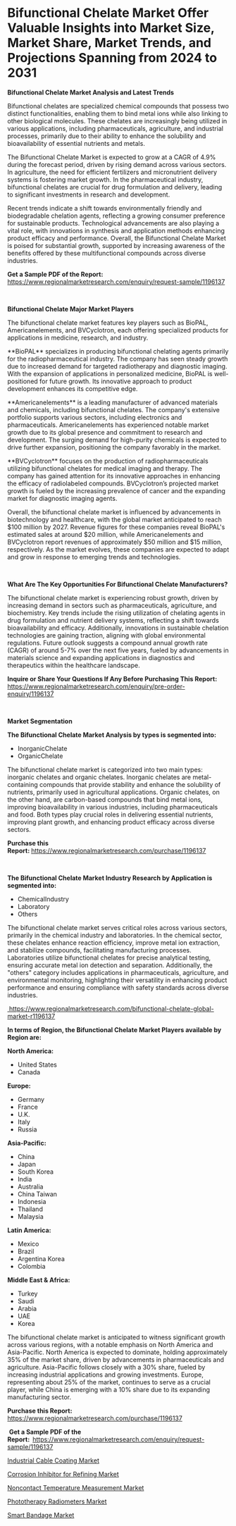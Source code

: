 <p><h1>Bifunctional Chelate Market Offer Valuable Insights into Market Size, Market Share, Market Trends, and Projections Spanning from 2024 to 2031</h1></p><p><strong>Bifunctional Chelate Market Analysis and Latest Trends</strong></p>
<p><p>Bifunctional chelates are specialized chemical compounds that possess two distinct functionalities, enabling them to bind metal ions while also linking to other biological molecules. These chelates are increasingly being utilized in various applications, including pharmaceuticals, agriculture, and industrial processes, primarily due to their ability to enhance the solubility and bioavailability of essential nutrients and metals.</p><p>The Bifunctional Chelate Market is expected to grow at a CAGR of 4.9% during the forecast period, driven by rising demand across various sectors. In agriculture, the need for efficient fertilizers and micronutrient delivery systems is fostering market growth. In the pharmaceutical industry, bifunctional chelates are crucial for drug formulation and delivery, leading to significant investments in research and development.</p><p>Recent trends indicate a shift towards environmentally friendly and biodegradable chelation agents, reflecting a growing consumer preference for sustainable products. Technological advancements are also playing a vital role, with innovations in synthesis and application methods enhancing product efficacy and performance. Overall, the Bifunctional Chelate Market is poised for substantial growth, supported by increasing awareness of the benefits offered by these multifunctional compounds across diverse industries.</p></p>
<p><strong>Get a Sample PDF of the Report:&nbsp;</strong> <a href="https://www.regionalmarketresearch.com/enquiry/request-sample/1196137">https://www.regionalmarketresearch.com/enquiry/request-sample/1196137</a></p>
<p>&nbsp;</p>
<p><strong>Bifunctional Chelate Major Market Players</strong></p>
<p><p>The bifunctional chelate market features key players such as BioPAL, Americanelements, and BVCyclotron, each offering specialized products for applications in medicine, research, and industry.</p><p>**BioPAL** specializes in producing bifunctional chelating agents primarily for the radiopharmaceutical industry. The company has seen steady growth due to increased demand for targeted radiotherapy and diagnostic imaging. With the expansion of applications in personalized medicine, BioPAL is well-positioned for future growth. Its innovative approach to product development enhances its competitive edge.</p><p>**Americanelements** is a leading manufacturer of advanced materials and chemicals, including bifunctional chelates. The company's extensive portfolio supports various sectors, including electronics and pharmaceuticals. Americanelements has experienced notable market growth due to its global presence and commitment to research and development. The surging demand for high-purity chemicals is expected to drive further expansion, positioning the company favorably in the market.</p><p>**BVCyclotron** focuses on the production of radiopharmaceuticals utilizing bifunctional chelates for medical imaging and therapy. The company has gained attention for its innovative approaches in enhancing the efficacy of radiolabeled compounds. BVCyclotron’s projected market growth is fueled by the increasing prevalence of cancer and the expanding market for diagnostic imaging agents.</p><p>Overall, the bifunctional chelate market is influenced by advancements in biotechnology and healthcare, with the global market anticipated to reach $100 million by 2027. Revenue figures for these companies reveal BioPAL's estimated sales at around $20 million, while Americanelements and BVCyclotron report revenues of approximately $50 million and $15 million, respectively. As the market evolves, these companies are expected to adapt and grow in response to emerging trends and technologies.</p></p>
<p>&nbsp;</p>
<p><strong>What Are The Key Opportunities For Bifunctional Chelate Manufacturers?</strong></p>
<p><p>The bifunctional chelate market is experiencing robust growth, driven by increasing demand in sectors such as pharmaceuticals, agriculture, and biochemistry. Key trends include the rising utilization of chelating agents in drug formulation and nutrient delivery systems, reflecting a shift towards bioavailability and efficacy. Additionally, innovations in sustainable chelation technologies are gaining traction, aligning with global environmental regulations. Future outlook suggests a compound annual growth rate (CAGR) of around 5-7% over the next five years, fueled by advancements in materials science and expanding applications in diagnostics and therapeutics within the healthcare landscape.</p></p>
<p><strong>Inquire or Share Your Questions If Any Before Purchasing This Report:</strong> <a href="https://www.regionalmarketresearch.com/enquiry/pre-order-enquiry/1196137">https://www.regionalmarketresearch.com/enquiry/pre-order-enquiry/1196137</a></p>
<p>&nbsp;</p>
<p><strong>Market Segmentation</strong></p>
<p><strong>The Bifunctional Chelate Market Analysis by types is segmented into:</strong></p>
<p><ul><li>InorganicChelate</li><li>OrganicChelate</li></ul></p>
<p><p>The bifunctional chelate market is categorized into two main types: inorganic chelates and organic chelates. Inorganic chelates are metal-containing compounds that provide stability and enhance the solubility of nutrients, primarily used in agricultural applications. Organic chelates, on the other hand, are carbon-based compounds that bind metal ions, improving bioavailability in various industries, including pharmaceuticals and food. Both types play crucial roles in delivering essential nutrients, improving plant growth, and enhancing product efficacy across diverse sectors.</p></p>
<p><strong>Purchase this Report:&nbsp;</strong><a href="https://www.regionalmarketresearch.com/purchase/1196137">https://www.regionalmarketresearch.com/purchase/1196137</a></p>
<p>&nbsp;</p>
<p><strong>The Bifunctional Chelate Market Industry Research by Application is segmented into:</strong></p>
<p><ul><li>ChemicalIndustry</li><li>Laboratory</li><li>Others</li></ul></p>
<p><p>The bifunctional chelate market serves critical roles across various sectors, primarily in the chemical industry and laboratories. In the chemical sector, these chelates enhance reaction efficiency, improve metal ion extraction, and stabilize compounds, facilitating manufacturing processes. Laboratories utilize bifunctional chelates for precise analytical testing, ensuring accurate metal ion detection and separation. Additionally, the "others" category includes applications in pharmaceuticals, agriculture, and environmental monitoring, highlighting their versatility in enhancing product performance and ensuring compliance with safety standards across diverse industries.</p></p>
<p><a href="https://www.regionalmarketresearch.com/bifunctional-chelate-global-market-r1196137">&nbsp;https://www.regionalmarketresearch.com/bifunctional-chelate-global-market-r1196137</a></p>
<p><strong>In terms of Region, the Bifunctional Chelate Market Players available by Region are:</strong></p>
<p>
    <p> <strong> North America: </strong>
        <ul>
            <li>United States</li>
            <li>Canada</li>
        </ul>
        </p> 
    <p> <strong> Europe: </strong>
        <ul>
            <li>Germany</li>
            <li>France</li>
            <li>U.K.</li>
            <li>Italy</li>
            <li>Russia</li>
        </ul>
        </p> 
    <p> <strong> Asia-Pacific: </strong>
        <ul>
            <li>China</li>
            <li>Japan</li>
            <li>South Korea</li>
            <li>India</li>
            <li>Australia</li>
            <li>China Taiwan</li>
            <li>Indonesia</li>
            <li>Thailand</li>
            <li>Malaysia</li>
        </ul>
        </p> 
    <p> <strong> Latin America: </strong>
        <ul>
            <li>Mexico</li>
            <li>Brazil</li>
            <li>Argentina Korea</li>
            <li>Colombia</li>
        </ul>
        </p> 
    <p> <strong> Middle East & Africa: </strong>
        <ul>
            <li>Turkey</li>
            <li>Saudi</li>
            <li>Arabia</li>
            <li>UAE</li>
            <li>Korea</li>
        </ul>
    </p>
    </p>
<p><p>The bifunctional chelate market is anticipated to witness significant growth across various regions, with a notable emphasis on North America and Asia-Pacific. North America is expected to dominate, holding approximately 35% of the market share, driven by advancements in pharmaceuticals and agriculture. Asia-Pacific follows closely with a 30% share, fueled by increasing industrial applications and growing investments. Europe, representing about 25% of the market, continues to serve as a crucial player, while China is emerging with a 10% share due to its expanding manufacturing sector.</p></p>
<p><strong>Purchase this Report: </strong><a href="https://www.regionalmarketresearch.com/purchase/1196137">https://www.regionalmarketresearch.com/purchase/1196137</a></p>
<p>&nbsp;<strong>Get a Sample PDF of the Report:&nbsp;&nbsp;</strong><a href="https://www.regionalmarketresearch.com/enquiry/request-sample/1196137">https://www.regionalmarketresearch.com/enquiry/request-sample/1196137</a></p>
<p><strong></strong></p>
<p><p><a href="https://medium.com/@raihanab11111_16623/mapping-the-industrial-cable-coating-market-trends-challenges-and-breakthroughs-2024-2031-22bdbb88d19d">Industrial Cable Coating Market</a></p><p><a href="https://github.com/JudyWalsh475/Market-Research-Report-List-1/blob/main/corrosion-inhibitor-for-refining-market.md">Corrosion Inhibitor for Refining Market</a></p><p><a href="https://issuu.com/reportprime-2/docs/noncontact-temperature-measurement-_6893032422d635">Noncontact Temperature Measurement Market</a></p><p><a href="https://issuu.com/reportprime-2/docs/phototherapy-radiometers-market-siz_aba85bb56856b9">Phototherapy Radiometers Market</a></p><p><a href="https://www.linkedin.com/pulse/global-smart-bandage-market-share-growth-opportunities-ap65c">Smart Bandage Market</a></p></p>
